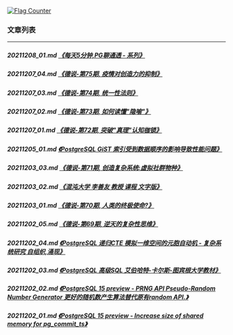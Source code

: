 <a rel="nofollow" href="http://info.flagcounter.com/h9V1"  ><img src="http://s03.flagcounter.com/count/h9V1/bg_FFFFFF/txt_000000/border_CCCCCC/columns_2/maxflags_12/viewers_0/labels_0/pageviews_0/flags_0/"  alt="Flag Counter"  border="0"  ></a>  
  
### 文章列表  
----  
##### 20211208_01.md   [《每天5分钟,PG聊通透 - 系列》](20211208_01.md)  
##### 20211207_04.md   [《德说-第75期, 疫情对创造力的抑制》](20211207_04.md)  
##### 20211207_03.md   [《德说-第74期, 统一性法则》](20211207_03.md)  
##### 20211207_02.md   [《德说-第73期, 如何读懂"隐喻"》](20211207_02.md)  
##### 20211207_01.md   [《德说-第72期, 突破"真理"认知枷锁》](20211207_01.md)  
##### 20211205_01.md   [《PostgreSQL GiST 索引受到数据顺序的影响导致性能问题》](20211205_01.md)  
##### 20211203_03.md   [《德说-第71期, 创造复杂系统:虚拟社群物种》](20211203_03.md)  
##### 20211203_02.md   [《混沌大学 李善友 教授 课程 文字版》](20211203_02.md)  
##### 20211203_01.md   [《德说-第70期, 人类的终极使命?》](20211203_01.md)  
##### 20211202_05.md   [《德说-第69期, 逆天的复杂性思维》](20211202_05.md)  
##### 20211202_04.md   [《PostgreSQL 递归CTE 模拟一维空间的元胞自动机 - 复杂系统研究 自组织,涌现》](20211202_04.md)  
##### 20211202_03.md   [《PostgreSQL 高级SQL 艾伯哈特-卡尔斯-图宾根大学教材》](20211202_03.md)  
##### 20211202_02.md   [《PostgreSQL 15 preview - PRNG API Pseudo-Random Number Generator 更好的随机数产生算法替代原有random API.》](20211202_02.md)  
##### 20211202_01.md   [《PostgreSQL 15 preview - Increase size of shared memory for pg_commit_ts》](20211202_01.md)  
